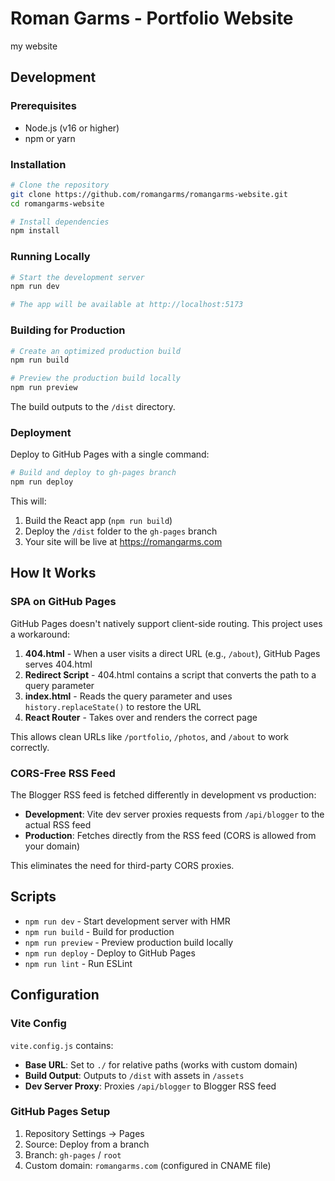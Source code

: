 # Roman Garms - Portfolio Website

my website

## Development

### Prerequisites

- Node.js (v16 or higher)
- npm or yarn

### Installation

```bash
# Clone the repository
git clone https://github.com/romangarms/romangarms-website.git
cd romangarms-website

# Install dependencies
npm install
```

### Running Locally

```bash
# Start the development server
npm run dev

# The app will be available at http://localhost:5173
```

### Building for Production

```bash
# Create an optimized production build
npm run build

# Preview the production build locally
npm run preview
```

The build outputs to the `/dist` directory.

### Deployment

Deploy to GitHub Pages with a single command:

```bash
# Build and deploy to gh-pages branch
npm run deploy
```

This will:
1. Build the React app (`npm run build`)
2. Deploy the `/dist` folder to the `gh-pages` branch
3. Your site will be live at https://romangarms.com

## How It Works

### SPA on GitHub Pages

GitHub Pages doesn't natively support client-side routing. This project uses a workaround:

1. **404.html** - When a user visits a direct URL (e.g., `/about`), GitHub Pages serves 404.html
2. **Redirect Script** - 404.html contains a script that converts the path to a query parameter
3. **index.html** - Reads the query parameter and uses `history.replaceState()` to restore the URL
4. **React Router** - Takes over and renders the correct page

This allows clean URLs like `/portfolio`, `/photos`, and `/about` to work correctly.

### CORS-Free RSS Feed

The Blogger RSS feed is fetched differently in development vs production:

- **Development**: Vite dev server proxies requests from `/api/blogger` to the actual RSS feed
- **Production**: Fetches directly from the RSS feed (CORS is allowed from your domain)

This eliminates the need for third-party CORS proxies.

## Scripts

- `npm run dev` - Start development server with HMR
- `npm run build` - Build for production
- `npm run preview` - Preview production build locally
- `npm run deploy` - Deploy to GitHub Pages
- `npm run lint` - Run ESLint

## Configuration

### Vite Config

`vite.config.js` contains:
- **Base URL**: Set to `./` for relative paths (works with custom domain)
- **Build Output**: Outputs to `/dist` with assets in `/assets`
- **Dev Server Proxy**: Proxies `/api/blogger` to Blogger RSS feed

### GitHub Pages Setup

1. Repository Settings → Pages
2. Source: Deploy from a branch
3. Branch: `gh-pages` / `root`
4. Custom domain: `romangarms.com` (configured in CNAME file)